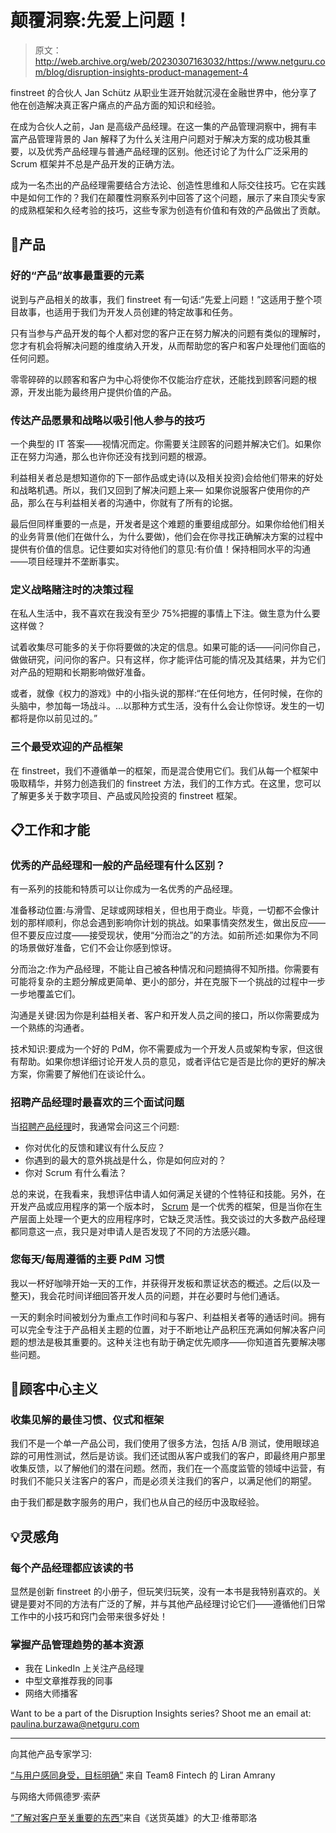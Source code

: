 # 颠覆洞察:先爱上问题！

> 原文：<http://web.archive.org/web/20230307163032/https://www.netguru.com/blog/disruption-insights-product-management-4>

 finstreet 的合伙人 Jan Schütz 从职业生涯开始就沉浸在金融世界中，他分享了他在创造解决真正客户痛点的产品方面的知识和经验。

在成为合伙人之前，Jan 是高级产品经理。在这一集的产品管理洞察中，拥有丰富产品管理背景的 Jan 解释了为什么关注用户问题对于解决方案的成功极其重要，以及优秀产品经理与普通产品经理的区别。他还讨论了为什么广泛采用的 Scrum 框架并不总是产品开发的正确方法。

成为一名杰出的产品经理需要结合方法论、创造性思维和人际交往技巧。它在实践中是如何工作的？我们在颠覆性洞察系列中回答了这个问题，展示了来自顶尖专家的成熟框架和久经考验的技巧，这些专家为创造有价值和有效的产品做出了贡献。

## 🎁产品

### 好的“产品”故事最重要的元素

说到与产品相关的故事，我们 finstreet 有一句话:“先爱上问题！”这适用于整个项目故事，也适用于我们为开发人员创建的特定故事和任务。

只有当参与产品开发的每个人都对您的客户正在努力解决的问题有类似的理解时，您才有机会将解决问题的维度纳入开发，从而帮助您的客户和客户处理他们面临的任何问题。

零零碎碎的以顾客和客户为中心将使你不仅能治疗症状，还能找到顾客问题的根源，开发出能为最终用户提供价值的产品。

### 传达产品愿景和战略以吸引他人参与的技巧

一个典型的 IT 答案——视情况而定。你需要关注顾客的问题并解决它们。如果你正在努力沟通，那么也许你还没有找到问题的根源。

利益相关者总是想知道你的下一部作品或史诗(以及相关投资)会给他们带来的好处和战略机遇。所以，我们又回到了解决问题上来— 如果你说服客户使用你的产品，那么在与利益相关者的沟通中，你就有了所有的论据。

最后但同样重要的一点是，开发者是这个难题的重要组成部分。如果你给他们相关的业务背景(他们在做什么，为什么要做)，他们会在你寻找正确解决方案的过程中提供有价值的信息。记住要如实对待他们的意见:有价值！保持相同水平的沟通——项目经理并不垄断事实。

### 定义战略赌注时的决策过程

在私人生活中，我不喜欢在我没有至少 75%把握的事情上下注。做生意为什么要这样做？

试着收集尽可能多的关于你将要做的决定的信息。如果可能的话——问问你自己，做做研究，问问你的客户。只有这样，你才能评估可能的情况及其结果，并为它们对产品的短期和长期影响做好准备。

或者，就像《权力的游戏》中的小指头说的那样:“在任何地方，任何时候，在你的头脑中，参加每一场战斗。…以那种方式生活，没有什么会让你惊讶。发生的一切都将是你以前见过的。”

### 三个最受欢迎的产品框架

在 finstreet，我们不遵循单一的框架，而是混合使用它们。我们从每一个框架中吸取精华，并努力创造我们的 finstreet 方法，我们的工作方式。在这里，您可以了解更多关于数字项目、产品或风险投资的 finstreet 框架。

## 📋工作和才能

### 优秀的产品经理和一般的产品经理有什么区别？

有一系列的技能和特质可以让你成为一名优秀的产品经理。

准备移动位置:与滑雪、足球或网球相关，但也用于商业。毕竟，一切都不会像计划的那样顺利，你总会遇到影响你计划的挑战。如果事情突然发生，做出反应——但不要反应过度——接受现状，使用“分而治之”的方法。如前所述:如果你为不同的场景做好准备，它们不会让你感到惊讶。

分而治之:作为产品经理，不能让自己被各种情况和问题搞得不知所措。你需要有可能将复杂的主题分解成更简单、更小的部分，并在克服下一个挑战的过程中一步一步地覆盖它们。

沟通是关键:因为你是利益相关者、客户和开发人员之间的接口，所以你需要成为一个熟练的沟通者。

技术知识:要成为一个好的 PdM，你不需要成为一个开发人员或架构专家，但这很有帮助。如果你想详细讨论开发人员的意见，或者评估它是否是比你的更好的解决方案，你需要了解他们在谈论什么。

### 招聘产品经理时最喜欢的三个面试问题

当[招聘产品经理](http://web.archive.org/web/20221006003708/https://www.netguru.com/services/product-management)时，我通常会问这三个问题:

*   你对优化的反馈和建议有什么反应？
*   你遇到的最大的意外挑战是什么，你是如何应对的？
*   你对 Scrum 有什么看法？

总的来说，在我看来，我想评估申请人如何满足关键的个性特征和技能。另外，在开发产品或应用程序的第一个版本时， [Scrum](http://web.archive.org/web/20221006003708/https://www.netguru.com/blog/scrum-values) 是一个优秀的框架，但是当你在生产层面上处理一个更大的应用程序时，它缺乏灵活性。我交谈过的大多数产品经理都同意这一点，我只是对申请人是否发现了不同的方法感兴趣。

### 您每天/每周遵循的主要 PdM 习惯

我以一杯好咖啡开始一天的工作，并获得开发板和票证状态的概述。之后(以及一整天)，我会花时间详细回答开发人员的问题，并在必要时与他们通话。

一天的剩余时间被划分为重点工作时间和与客户、利益相关者等的通话时间。拥有可以完全专注于产品相关主题的位置，对于不断地让产品积压充满如何解决客户问题的想法是极其重要的。这种关注也有助于确定优先顺序——你知道首先要解决哪些问题。

## 🎤顾客中心主义

### 收集见解的最佳习惯、仪式和框架

我们不是一个单一产品公司，我们使用了很多方法，包括 A/B 测试，使用眼球追踪的可用性测试，然后是访谈。我们还试图从客户或我们的客户，即最终用户那里收集反馈，以了解他们的潜在问题。然而，我们在一个高度监管的领域中运营，有时我们不能只关注客户的客户，而是必须关注我们的客户，以满足他们的期望。

由于我们都是数字服务的用户，我们也从自己的经历中汲取经验。

## 💡灵感角

### 每个产品经理都应该读的书

显然是创新 finstreet 的小册子，但玩笑归玩笑，没有一本书是我特别喜欢的。关键是要对不同的方法有广泛的了解，并与其他产品经理讨论它们——遵循他们日常工作中的小技巧和窍门会带来很多好处！

### 掌握产品管理趋势的基本资源

*   我在 LinkedIn 上关注产品经理
*   中型文章推荐我的同事
*   网络大师播客

Want to be a part of the Disruption Insights series? Shoot me an email at: [paulina.burzawa@netguru.com](http://web.archive.org/web/20221006003708/mailto:paulina.burzawa@netguru.com)

* * *

向其他产品专家学习:

[“与用户感同身受，目标明确”](http://web.archive.org/web/20221006003708/https://www.netguru.com/blog/product-management-insights-1) 来自 Team8 Fintech 的 Liran Amrany

与网络大师佩德罗·索萨

[“了解对客户至关重要的东西”](/web/20221006003708/https://www.netguru.com/blog/product-management-insights-3)来自《送货英雄》的大卫·维蒂耶洛